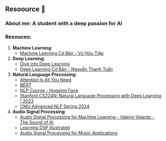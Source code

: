 ## Resoource 👋
### About me: A student with a deep passion for AI
### Resouces:
1. **Machine Learning**:
   - <a href="https://machinelearningcoban.com/">Machine Learning Cơ Bản - Vũ Hữu Tiệp</a>
2. **Deep Learning**: 
   - <a href="https://d2l.ai/">Dive into Deep Learning</a>
   - <a href="https://drive.google.com/file/d/1lNjzISABdoc7SRq8tg-xkCRRZRABPCKi/view">Deep Learning Cơ Bản - Nguyễn Thanh Tuấn</a>
3. **Natural Language Processing**:
   - <a href="https://arxiv.org/pdf/1706.03762">Attention Is All You Need</a> 
   - <a href="https://arxiv.org/pdf/1810.04805">BERT</a>
   - <a href="https://huggingface.co/learn/nlp-course/chapter1/1">NLP Course - Hugging Face</a>
   - <a href="https://www.youtube.com/playlist?list=PLoROMvodv4rMFqRtEuo6SGjY4XbRIVRd4">Stanford CS224N: Natural Language Processing with Deep Learning | 2023</a>
   - <a href="https://www.youtube.com/playlist?list=PL8PYTP1V4I8DZprnWryM4nR8IZl1ZXDjg">CMU Advanced NLP Spring 2024</a>
4. **Audio Signal Processing**:
   - <a href="https://www.youtube.com/playlist?list=PL-wATfeyAMNqIee7cH3q1bh4QJFAaeNv0">Audio Signal Processing for Machine Learning - Valerio Velardo - The Sound of AI</a>
   - <a href="https://dspillustrations.com/pages/index.html">Learning DSP Illustrated</a>
   - <a href="https://www.coursera.org/learn/audio-signal-processing">Audio Signal Processing for Music Applications</a>
